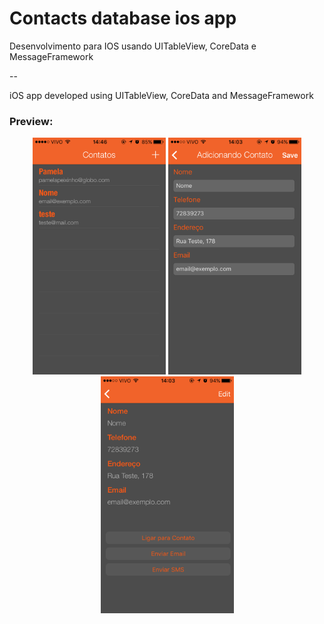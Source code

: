 # Contacts database ios app

Desenvolvimento para IOS usando UITableView, CoreData e MessageFramework

-- 

iOS app developed using UITableView, CoreData and MessageFramework

### Preview:

<p align="center">
  <img src="https://raw.githubusercontent.com/pamepeixinho/ContactsDatabase_IOSApp/master/IMG_1192.png" width="213"  height="379"/>
  <img src="https://raw.githubusercontent.com/pamepeixinho/ContactsDatabase_IOSApp/master/IMG_1189.png" width="213"  height="379"/>
  <img src="https://raw.githubusercontent.com/pamepeixinho/ContactsDatabase_IOSApp/master/IMG_1190.png" width="213"  height="379"/>
</p>
